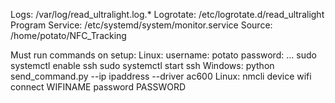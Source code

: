 Logs: /var/log/read_ultralight.log.*
Logrotate: /etc/logrotate.d/read_ultralight
Program Service: /etc/systemd/system/monitor.service
Source: /home/potato/NFC_Tracking

Must run commands on setup:
Linux:
username: potato
password: ...
sudo systemctl enable ssh
sudo systemctl start ssh
Windows:
python send_command.py --ip ipaddress --driver ac600
Linux:
nmcli device wifi connect WIFINAME password PASSWORD